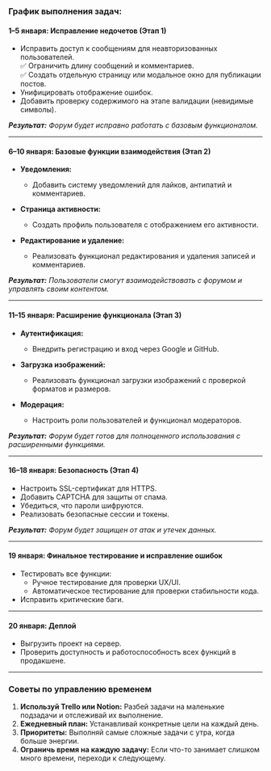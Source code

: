 ### **График выполнения задач:**

#### **1–5 января: Исправление недочетов (Этап 1)**  
- Исправить доступ к сообщениям для неавторизованных пользователей.  
✅ Ограничить длину сообщений и комментариев.  
✅ Создать отдельную страницу или модальное окно для публикации постов.
- Унифицировать отображение ошибок.  
- Добавить проверку содержимого на этапе валидации (невидимые символы).  

_**Результат:** Форум будет исправно работать с базовым функционалом._

---

#### **6–10 января: Базовые функции взаимодействия (Этап 2)**  
- **Уведомления:**
  - Добавить систему уведомлений для лайков, антипатий и комментариев.  

- **Страница активности:**
  - Создать профиль пользователя с отображением его активности.  

- **Редактирование и удаление:**
  - Реализовать функционал редактирования и удаления записей и комментариев.

_**Результат:** Пользователи смогут взаимодействовать с форумом и управлять своим контентом._

---

#### **11–15 января: Расширение функционала (Этап 3)**  
- **Аутентификация:** 
  - Внедрить регистрацию и вход через Google и GitHub.  

- **Загрузка изображений:**
  - Реализовать функционал загрузки изображений с проверкой форматов и размеров.  

- **Модерация:** 
  - Настроить роли пользователей и функционал модераторов.  

_**Результат:** Форум будет готов для полноценного использования с расширенными функциями._

---

#### **16–18 января: Безопасность (Этап 4)**  
- Настроить SSL-сертификат для HTTPS.  
- Добавить CAPTCHA для защиты от спама.  
- Убедиться, что пароли шифруются.  
- Реализовать безопасные сессии и токены.  

_**Результат:** Форум будет защищен от атак и утечек данных._

---

#### **19 января: Финальное тестирование и исправление ошибок**  
- Тестировать все функции:
  - Ручное тестирование для проверки UX/UI.
  - Автоматическое тестирование для проверки стабильности кода.  
- Исправить критические баги.  

---

#### **20 января: Деплой**  
- Выгрузить проект на сервер.  
- Проверить доступность и работоспособность всех функций в продакшене.  

---

### **Советы по управлению временем**  
1. **Используй Trello или Notion:** Разбей задачи на маленькие подзадачи и отслеживай их выполнение.  
2. **Ежедневный план:** Устанавливай конкретные цели на каждый день.  
3. **Приоритеты:** Выполняй самые сложные задачи с утра, когда больше энергии.  
4. **Ограничь время на каждую задачу:** Если что-то занимает слишком много времени, переходи к следующему.  